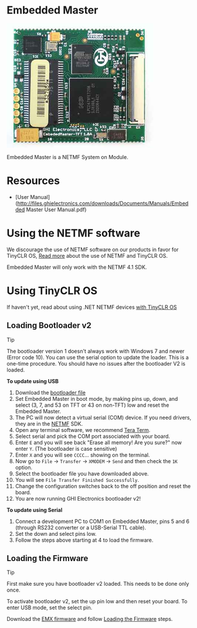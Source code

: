# Embedded Master
![Embedded Master](images/embedded_master.jpg)

Embedded Master is a NETMF System on Module. 

# Resources
* [User Manual](http://files.ghielectronics.com/downloads/Documents/Manuals/Embedded Master User Manual.pdf)

# Using the NETMF software
We discourage the use of NETMF software on our products in favor for TinyCLR OS, [Read more](intro.md) about the use of NETMF and TinyCLR OS.

Embedded Master will only work with the NETMF 4.1 SDK.

# Using TinyCLR OS
If haven't yet, read about using .NET NETMF devices [with TinyCLR OS](intro.md#with-tinyclr-os)

## Loading Bootloader v2
> [!Tip]
> The bootloader version 1 doesn't always work with Windows 7 and newer (Error code 10). You can use the serial option to update the loader.
> This is a one-time procedure. You should have no issues after the bootloader V2 is loaded.

**To update using USB**
1. Download the [bootloader file](../../hardware/loaders/ghi_bootloader.md#embedded-master)
2. Set Embedded Master in boot mode, by making pins up, down, and select (3, 7, and 53 on TFT or 43 on non-TFT) low and reset the Embedded Master.
3. The PC will now detect a virtual serial (COM) device. If you need drivers, they are in the [NETMF](../netmf/intro.md) SDK.
4. Open any terminal software, we recommend [Tera Term](http://ttssh2.osdn.jp/).
5. Select serial and pick the COM port associated with your board.
6. Enter `E` and you will see back "Erase all memory! Are you sure?" now enter `Y`. (The bootloader is case sensitive)
7. Enter `X` and you will see `CCCC`... showing on the terminal.
8. Now go to `File` -> `Transfer` -> `XMODEM` -> `Send` and then check the `1K` option.
9. Select the bootloader file you have downloaded above.
10. You will see `File Transfer Finished Successfully`.
11. Change the configuration switches back to the off position and reset the board.
12. You are now running GHI Electronics bootloader v2!

**To update using Serial**
1. Connect a development PC to COM1 on Embedded Master, pins 5 and 6 (through RS232 converter or a USB-Serial TTL cable).
2. Set the down and select pins low.
3. Follow the steps above starting at 4 to load the firmware.

## Loading the Firmware

> [!Tip]
> First make sure you have bootloader v2 loaded. This needs to be done only once.

To activate bootloader v2, set the up pin low and then reset your board. To enter USB mode, set the select pin.

Download the [EMX firmware](../../tinyclr/downloads.md#emx) and follow [Loading the Firmware](../../hardware/loaders/ghi_bootloader.md#loading-the-firmware) steps.

